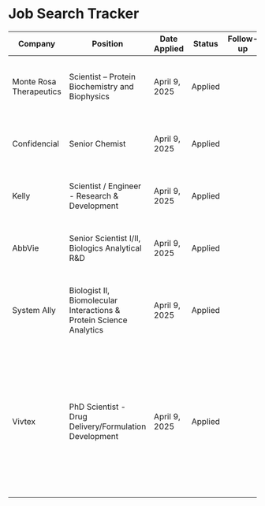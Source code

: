 # Job Search Tracker

| Company | Position | Date Applied | Status | Follow-up | Notes |APP|
|---------|----------|--------------|--------|-----------|-------|---|
| Monte Rosa Therapeutics | Scientist – Protein Biochemistry and Biophysics | April 9, 2025 | Applied | | Your X-ray crystallography and SPR experience align well with this role |linked in|
| Confidencial | Senior Chemist | April 9, 2025 | Applied | | Matches your analytical chemistry and spectroscopy background |Linked in|
| Kelly | Scientist / Engineer - Research & Development | April 9, 2025 | Applied | | Your polymer engineering and HPC experience could be valuable here |linked in|
| AbbVie | Senior Scientist I/II, Biologics Analytical R&D | April 9, 2025 | Applied | | Your protein characterization experience and analytical skills fit this position |AbbVie|
| System Ally | Biologist II, Biomolecular Interactions & Protein Science Analytics | April 9, 2025 | Applied | | Strong match for your SPR experience at Nicoya and protein-protein interaction background |indeed|
| Vivtex | PhD Scientist - Drug Delivery/Formulation Development | April 9, 2025 | Applied | | Excellent match for your analytical chemistry, biomolecular characterization, and computational skills. Company focuses on innovative oral drug delivery technology (GI-ORIS™) based on MIT research |LinkedIn|
